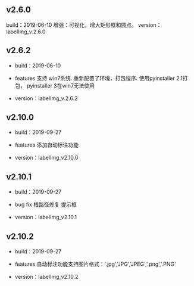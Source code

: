 ## v2.6.0
build：2019-06-10
增强：可视化，增大矩形框和圆点。
version：labelImg_v.2.6.0


## v2.6.2
* build：2019-06-10

* features
支持 win7系统.
重新配置了环境，打包程序.
使用pyinstaller 2.1打包， pyinstaller 3在win7无法使用

* version：labelImg_v.2.6.2

## v2.10.0
* build：2019-09-27

* features
添加自动标注功能

* version：labelImg_v2.10.0

## v2.10.1
* build：2019-09-27

* bug fix
根路径修复
提示框

* version：labelImg_v2.10.1

## v2.10.2
* build：2019-09-27

* features
自动标注功能支持图片格式：'.jpg','JPG','JPEG','.png','.PNG'

* version：labelImg_v2.10.2